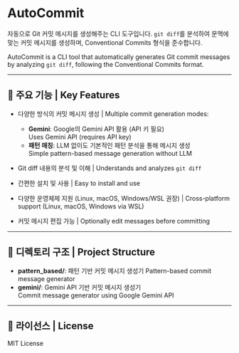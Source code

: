 # AutoCommit

자동으로 Git 커밋 메시지를 생성해주는 CLI 도구입니다. `git diff`를 분석하여 문맥에 맞는 커밋 메시지를 생성하며, Conventional Commits 형식을 준수합니다. 

AutoCommit is a CLI tool that automatically generates Git commit messages by analyzing `git diff`, following the Conventional Commits format.

---

## 🔧 주요 기능 | Key Features

- 다양한 방식의 커밋 메시지 생성 | Multiple commit generation modes:
  - **Gemini**:
    Google의 Gemini API 활용 (API 키 필요)  
    Uses Gemini API (requires API key)
  - **패턴 매칭**:
    LLM 없이도 기본적인 패턴 분석을 통해 메시지 생성  
    Simple pattern-based message generation without LLM

- Git diff 내용의 분석 및 이해 | Understands and analyzes `git diff`
- 간편한 설치 및 사용 | Easy to install and use
- 다양한 운영체제 지원 (Linux, macOS, Windows/WSL 권장) | Cross-platform support (Linux, macOS, Windows via WSL)
- 커밋 메시지 편집 가능 | Optionally edit messages before committing

---

## 📁 디렉토리 구조 | Project Structure

- **pattern_based/**:
    패턴 기반 커밋 메시지 생성기
    Pattern-based commit message generator
- **gemini/**:
    Gemini API 기반 커밋 메시지 생성기  
    Commit message generator using Google Gemini API

---

## 📄 라이선스 | License

MIT License
